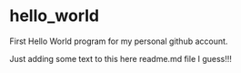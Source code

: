 # hello_world
First Hello World program for my personal github account.

Just adding some text to this here readme.md file I guess!!!
